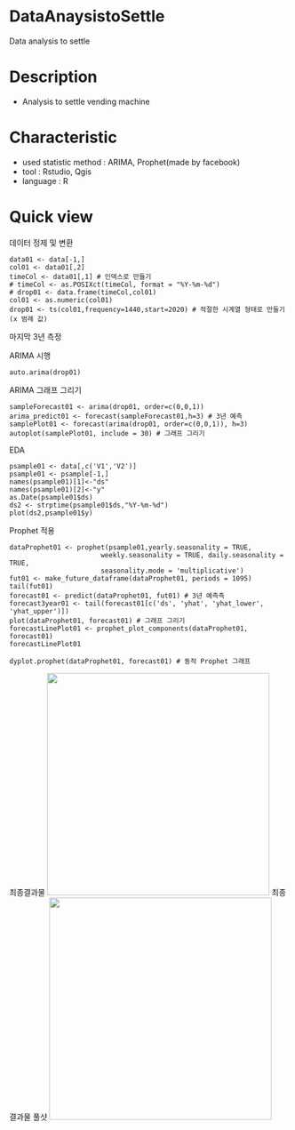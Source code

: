 # DataAnaysistoSettle
Data analysis to settle
# Description
- Analysis to settle vending machine
# Characteristic
- used statistic method : ARIMA, Prophet(made by facebook)
- tool : Rstudio, Qgis
- language : R
# Quick view

데이터 정제 및 변환
```
data01 <- data[-1,]
col01 <- data01[,2] 
timeCol <- data01[,1] # 인덱스로 만들기
# timeCol <- as.POSIXct(timeCol, format = "%Y-%m-%d")
# drop01 <- data.frame(timeCol,col01)
col01 <- as.numeric(col01)
drop01 <- ts(col01,frequency=1440,start=2020) # 적절한 시계열 형태로 만들기(x 범례 값)
```

마지막 3년 측정

ARIMA 시행
```
auto.arima(drop01)
```

ARIMA 그래프 그리기
```
sampleForecast01 <- arima(drop01, order=c(0,0,1))
arima_predict01 <- forecast(sampleForecast01,h=3) # 3년 예측
samplePlot01 <- forecast(arima(drop01, order=c(0,0,1)), h=3)
autoplot(samplePlot01, include = 30) # 그래프 그리기
```

EDA
```
psample01 <- data[,c('V1','V2')]
psample01 <- psample[-1,]
names(psample01)[1]<-"ds"
names(psample01)[2]<-"y"
as.Date(psample01$ds)
ds2 <- strptime(psample01$ds,"%Y-%m-%d")
plot(ds2,psample01$y)
```

Prophet 적용
```
dataProphet01 <- prophet(psample01,yearly.seasonality = TRUE,
                       weekly.seasonality = TRUE, daily.seasonality = TRUE,
                       seasonality.mode = 'multiplicative')
fut01 <- make_future_dataframe(dataProphet01, periods = 1095)
tail(fut01)
forecast01 <- predict(dataProphet01, fut01) # 3년 예측측
forecast3year01 <- tail(forecast01[c('ds', 'yhat', 'yhat_lower', 'yhat_upper')])
plot(dataProphet01, forecast01) # 그래프 그리기
forecastLinePlot01 <- prophet_plot_components(dataProphet01, forecast01)
forecastLinePlot01

dyplot.prophet(dataProphet01, forecast01) # 동적 Prophet 그래프
```

최종결과물
<img src="https://user-images.githubusercontent.com/92314150/149647239-755eb74b-1b92-4b66-bcd7-dfa2b35db551.jpg" width="400" height="400"/>
최종결과물 풀샷
<img src="https://user-images.githubusercontent.com/92314150/149647242-c211a21b-2698-4263-8f6e-8c11e7044cc0.jpg" width="400" height="400"/>

